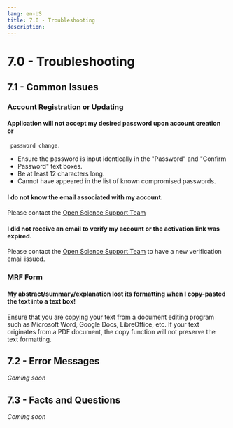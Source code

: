 ```yaml
---
lang: en-US
title: 7.0 - Troubleshooting
description:
---
```

# 7.0 - Troubleshooting

## 7.1 - Common Issues

### Account Registration or Updating

#### Application will not accept my desired password upon account creation or
     password change.
     
- Ensure the password is input identically in the "Password" and "Confirm
- Password" text boxes.
- Be at least 12 characters long.
- Cannot have appeared in the list of known compromised passwords.

#### I do not know the email associated with my account.

Please contact the [Open Science Support
Team](mailto:DFO.OpenScience-ScienceOuverte.MPO@dfo-mpo.gc.ca)

#### I did not receive an email to verify my account or the activation link was expired.

Please contact the [Open Science Support
Team](mailto:DFO.OpenScience-ScienceOuverte.MPO@dfo-mpo.gc.ca) to have a new
verification email issued.


### MRF Form

#### My abstract/summary/explanation lost its formatting when I copy-pasted the text into a text box!
     
Ensure that you are copying your text from a document editing program such as
Microsoft Word, Google Docs, LibreOffice, etc. If your text originates from a
PDF document, the copy function will not preserve the text formatting.

## 7.2 - Error Messages

*Coming soon*

## 7.3 - Facts and Questions

*Coming soon*
